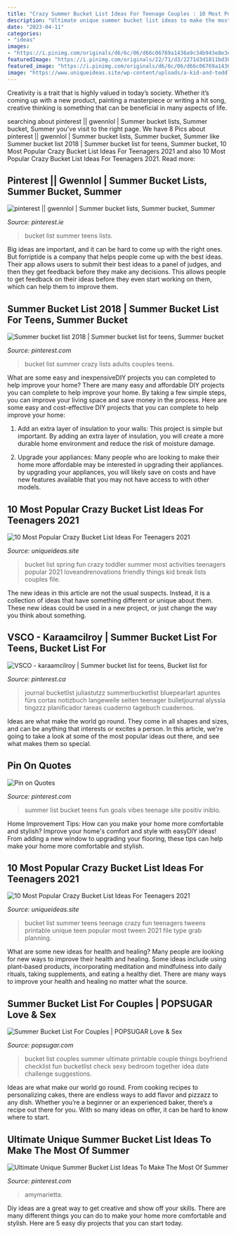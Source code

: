 ```yaml
---
title: "Crazy Summer Bucket List Ideas For Teenage Couples : 10 Most Popular Crazy Bucket List Ideas For Teenagers 2021"
description: "Ultimate unique summer bucket list ideas to make the most of summer"
date: "2023-04-11"
categories:
- "ideas"
images:
- "https://i.pinimg.com/originals/d6/6c/06/d66c06769a1436a9c34b943e8e3edff5.jpg"
featuredImage: "https://i.pinimg.com/originals/22/71/d3/2271d3d1811bd38aa2cbfbbe036e8d2d.jpg"
featured_image: "https://i.pinimg.com/originals/d6/6c/06/d66c06769a1436a9c34b943e8e3edff5.jpg"
image: "https://www.uniqueideas.site/wp-content/uploads/a-kid-and-toddler-friendly-spring-bucket-list-with-fun-ideas-for-1.png"
---
```



Creativity is a trait that is highly valued in today’s society. Whether it’s coming up with a new product, painting a masterpiece or writing a hit song, creative thinking is something that can be beneficial in many aspects of life.

	

		
searching about pinterest || gwennlol | Summer bucket lists, Summer bucket, Summer you've visit to the right page. We have 8 Pics about pinterest || gwennlol | Summer bucket lists, Summer bucket, Summer like Summer bucket list 2018 | Summer bucket list for teens, Summer bucket, 10 Most Popular Crazy Bucket List Ideas For Teenagers 2021 and also 10 Most Popular Crazy Bucket List Ideas For Teenagers 2021. Read more:
		
    
## Pinterest || Gwennlol | Summer Bucket Lists, Summer Bucket, Summer

<img loading=lazy src="https://i.pinimg.com/originals/d6/6c/06/d66c06769a1436a9c34b943e8e3edff5.jpg" onerror="this.onerror=null;this.src='https://tse1.mm.bing.net/th?id=OIP.j_yiurag1oQdWfJZt0Y2EAHaKT&amp;pid=15.1';" alt="pinterest || gwennlol | Summer bucket lists, Summer bucket, Summer">

_Source: pinterest.ie_

>bucket list summer teens lists. 

	

Big ideas are important, and it can be hard to come up with the right ones. But forriptide is a company that helps people come up with the best ideas. Their app allows users to submit their best ideas to a panel of judges, and then they get feedback before they make any decisions. This allows people to get feedback on their ideas before they even start working on them, which can help them to improve them.

    
## Summer Bucket List 2018 | Summer Bucket List For Teens, Summer Bucket

<img loading=lazy src="https://i.pinimg.com/originals/d8/3c/e2/d83ce2cf206aa3a333d577f340a7d455.png" onerror="this.onerror=null;this.src='https://tse1.mm.bing.net/th?id=OIP.Ymu7f1wcHZKEmE4ERBTVHAHaSh&amp;pid=15.1';" alt="Summer bucket list 2018 | Summer bucket list for teens, Summer bucket">

_Source: pinterest.com_

>bucket list summer crazy lists adults couples teens. 

	

What are some easy and inexpensiveDIY projects you can completed to help improve your home?
There are many easy and affordable DIY projects you can complete to help improve your home. By taking a few simple steps, you can improve your living space and save money in the process. Here are some easy and cost-effective DIY projects that you can complete to help improve your home: 
1. Add an extra layer of insulation to your walls: This project is simple but important. By adding an extra layer of insulation, you will create a more durable home environment and reduce the risk of moisture damage. 

2. Upgrade your appliances: Many people who are looking to make their home more affordable may be interested in upgrading their appliances. by upgrading your appliances, you will likely save on costs and have new features available that you may not have access to with other models. 


    
## 10 Most Popular Crazy Bucket List Ideas For Teenagers 2021

<img loading=lazy src="https://www.uniqueideas.site/wp-content/uploads/a-kid-and-toddler-friendly-spring-bucket-list-with-fun-ideas-for-1.png" onerror="this.onerror=null;this.src='https://tse3.mm.bing.net/th?id=OIP.NO97owtQqRBjr3czQG5CwAHaLG&amp;pid=15.1';" alt="10 Most Popular Crazy Bucket List Ideas For Teenagers 2021">

_Source: uniqueideas.site_

>bucket list spring fun crazy toddler summer most activities teenagers popular 2021 loveandrenovations friendly things kid break lists couples file. 

	

The new ideas in this article are not the usual suspects. Instead, it is a collection of ideas that have something different or unique about them. These new ideas could be used in a new project, or just change the way you think about something.

    
## VSCO - Karaamcilroy | Summer Bucket List For Teens, Bucket List For

<img loading=lazy src="https://i.pinimg.com/originals/22/14/c0/2214c09815e0ce885bc7575691c4b352.jpg" onerror="this.onerror=null;this.src='https://tse1.mm.bing.net/th?id=OIP.Q4Ar6KQw1wlar1EqGGqzdgHaJ4&amp;pid=15.1';" alt="VSCO - karaamcilroy | Summer bucket list for teens, Bucket list for">

_Source: pinterest.ca_

>journal bucketlist juliastutzz summerbucketlist bluepearlart apuntes fürs cortas notizbuch langeweile seiten teenager bulletjournal alyssia tingzzz planificador tareas cuaderno tagebuch cuadernos. 

	

Ideas are what make the world go round. They come in all shapes and sizes, and can be anything that interests or excites a person. In this article, we're going to take a look at some of the most popular ideas out there, and see what makes them so special.

    
## Pin On Quotes

<img loading=lazy src="https://i.pinimg.com/originals/22/71/d3/2271d3d1811bd38aa2cbfbbe036e8d2d.jpg" onerror="this.onerror=null;this.src='https://tse1.mm.bing.net/th?id=OIP.ppyCQKDlLC8gQyF_ZVr7NgHaJ4&amp;pid=15.1';" alt="Pin on Quotes">

_Source: pinterest.com_

>summer list bucket teens fun goals vibes teenage site positiv iniblo. 

	

Home Improvement Tips: How can you make your home more comfortable and stylish?
Improve your home's comfort and style with easyDIY ideas! From adding a new window to upgrading your flooring, these tips can help make your home more comfortable and stylish.

    
## 10 Most Popular Crazy Bucket List Ideas For Teenagers 2021

<img loading=lazy src="https://www.uniqueideas.site/wp-content/uploads/summer-bucket-list-ideas-for-teens-4.jpg" onerror="this.onerror=null;this.src='https://tse2.mm.bing.net/th?id=OIP.Uvpwzez8xX6P6UpIgVechwHaLG&amp;pid=15.1';" alt="10 Most Popular Crazy Bucket List Ideas For Teenagers 2021">

_Source: uniqueideas.site_

>bucket list summer teens teenage crazy fun teenagers tweens printable unique teen popular most tween 2021 file type grab planning. 

	

What are some new ideas for health and healing?
Many people are looking for new ways to improve their health and healing. Some ideas include using plant-based products, incorporating meditation and mindfulness into daily rituals, taking supplements, and eating a healthy diet. There are many ways to improve your health and healing no matter what the source.

    
## Summer Bucket List For Couples | POPSUGAR Love &amp; Sex

<img loading=lazy src="http://media2.onsugar.com/files/2013/06/20/075/n/3019466/3d77279111675e06_Pinterest_CouplesBL.jpeg" onerror="this.onerror=null;this.src='https://tse4.mm.bing.net/th?id=OIP.P8QixEPlyPpQ93MdQeTtdQHaSh&amp;pid=15.1';" alt="Summer Bucket List For Couples | POPSUGAR Love &amp; Sex">

_Source: popsugar.com_

>bucket list couples summer ultimate printable couple things boyfriend checklist fun bucketlist check sexy bedroom together idea date challenge suggestions. 

	

Ideas are what make our world go round. From cooking recipes to personalizing cakes, there are endless ways to add flavor and pizzazz to any dish. Whether you’re a beginner or an experienced baker, there’s a recipe out there for you. With so many ideas on offer, it can be hard to know where to start.

    
## Ultimate Unique Summer Bucket List Ideas To Make The Most Of Summer

<img loading=lazy src="https://i.pinimg.com/736x/bb/f6/2c/bbf62c08b644a130b180ae3ffdfda2c6.jpg" onerror="this.onerror=null;this.src='https://tse4.mm.bing.net/th?id=OIP.1_5UnEOjPMtnN7VFmIpcIAHaMF&amp;pid=15.1';" alt="Ultimate Unique Summer Bucket List Ideas To Make The Most Of Summer">

_Source: pinterest.com_

>amymarietta. 

	

Diy ideas are a great way to get creative and show off your skills. There are many different things you can do to make your home more comfortable and stylish. Here are 5 easy diy projects that you can start today.

